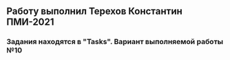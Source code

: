 ## Работу выполнил Терехов Константин ПМИ-2021 
### Задания находятся в "Tasks". Вариант выполняемой работы №10 




